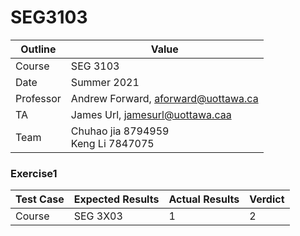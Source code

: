 # SEG3103

| Outline | Value |
| --- | --- |
| Course | SEG 3103 |
| Date | Summer 2021 |
| Professor | Andrew Forward, aforward@uottawa.ca |
| TA | James Url, jamesurl@uottawa.caa |
| Team | Chuhao jia 8794959<br>Keng Li 7847075 |

### Exercise1
| Test Case | Expected Results | Actual Results | Verdict |
| --- | --- | --- | --- |
| Course | SEG 3X03 | 1 | 2 |
